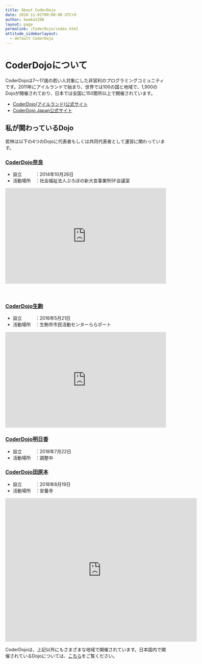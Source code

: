 ```yaml
---
title: About CoderDojo
date: 2018-11-01T00:00:00 UTC+9
author: kwaka1208
layout: page
permalink: /CoderDojo/index.html
attitude_sidebarlayout:
  - default CoderDojo
---
```


# CoderDojoについて
CoderDojoは7〜17歳の若い人対象にした非営利のプログラミングコミュニティです。2011年にアイルランドで始まり、世界では100の国と地域で、1,900のDojoが開催されており、日本では全国に150箇所以上で開催されています。
- [CoderDojo(アイルランド)公式サイト](https://coderdojo.com/)
- [CoderDojo Japan公式サイト](https://coderdojo.jp/)

## 私が関わっているDojo
若林は以下の4つのDojoに代表者もしくは共同代表者として運営に関わっています。

### [CoderDojo奈良](https://coderdojo-nara-ikoma.github.io/)
- 設立　　　：2014年10月26日
- 活動場所　：社会福祉法人ぷろぼの新大宮事業所5F会議室

<iframe src="https://www.google.com/maps/embed?pb=!1m18!1m12!1m3!1d1640.4164628611582!2d135.81252473253886!3d34.68416594997671!2m3!1f0!2f0!3f0!3m2!1i1024!2i768!4f13.1!3m3!1m2!1s0x0%3A0x7704280a62f8de05!2zRmVsbG93IFNoaXAgQ2VudGVyIO-8iOOBt-OCjeOBvOOBrumjn-Wggu-8iQ!5e0!3m2!1sja!2sjp!4v1515917883997" width="100%" height="300" frameborder="0" style="border:0" allowfullscreen></iframe>

<a href="https://www.facebook.com/CoderDojoNara/" target="_blank"><i class="fa fa-facebook"></i></a>
<a href="https://twitter.com/CoderDojoNara" target="_blank"><i class="fa fa-twitter"></i></a>
　
### [CoderDojo生駒](https://coderdojo-nara-ikoma.github.io/)
- 設立　　　：2016年5月21日
- 活動場所　：生駒市市民活動センターららポート

<iframe src="https://www.google.com/maps/embed?pb=!1m18!1m12!1m3!1d3280.525501527698!2d135.6960562148688!3d34.69192329119674!2m3!1f0!2f0!3f0!3m2!1i1024!2i768!4f13.1!3m3!1m2!1s0x600123b9089edb75%3A0x72f3641027e35691!2z55Sf6aeS5biC5b255omAIOW4guawkea0u-WLleaOqOmAsuOCu-ODs-OCv-ODvOOCieOCieODneODvOODiA!5e0!3m2!1sja!2sjp!4v1460431723394" width="100%" height="300" frameborder="0" style="border:0" allowfullscreen></iframe>

<a href="https://www.facebook.com/CoderDojoNara/" target="_blank"><i class="fa fa-facebook"></i></a>
<a href="https://twitter.com/CoderDojoNara" target="_blank"><i class="fa fa-twitter"></i></a>

### [CoderDojo明日香](https://coderdojo-asuka.github.io/)
- 設立　　　：2018年7月22日
- 活動場所　：調整中
<a href="https://www.facebook.com/coderdojo.asuka/" target="_blank"><i class="fa fa-facebook"></i></a>
<a href="https://twitter.com/CoderDojoAsuka" target="_blank"><i class="fa fa-twitter"></i></a>

### [CoderDojo田原本](https://coderdojo-tawaramoto.github.io/)
- 設立　　　：2018年8月19日
- 活動場所　：安養寺

<iframe src="https://www.google.com/maps/embed?pb=!1m18!1m12!1m3!1d3285.5484765918122!2d135.79204795055682!3d34.5649859803737!2m3!1f0!2f0!3f0!3m2!1i1024!2i768!4f13.1!3m3!1m2!1s0x600133d4176ea5f1%3A0xf6a4400d529e01a9!2z5a6J6aSK5a-6!5e0!3m2!1sja!2sjp!4v1532757944937" width="600" height="450" frameborder="0" style="border:0" allowfullscreen></iframe>

<a href="https://www.facebook.com/CoderDojo田原本-1130496720434794/" target="_blank"><i class="fa fa-facebook"></i></a>

CoderDojoは、上記以外にもさまざまな地域で開催されています。日本国内で開催されているDojoについては、[こちら](https://coderdojo.jp/)をご覧ください。

